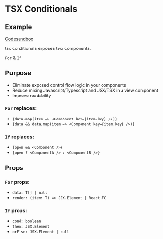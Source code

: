 # TSX Conditionals

## Example

[Codesandbox](https://codesandbox.io/s/tsx-control-flow-example-v5ty8)

tsx conditionals exposes two components:

`For` & `If`

## Purpose

- Eliminate exposed control flow logic in your components
- Reduce mixing Javascript/Typescript and JSX/TSX in a view component
- Improve readability

### `For` replaces:
- `{data.map(item => <Component key={item.key} />)}`
- `{data && data.map(item => <Component key={item.key} />)}`

### `If` replaces:
- `{open && <Component />}`
- `{open ? <ComponentA /> : <ComponentB />}`

## Props

### `For` props:
- `data: T[] | null`
- `render: (item: T) => JSX.Element | React.FC`

### `If` props:
- `cond: boolean`
- `then: JSX.Element`
- `orElse: JSX.Element | null`
